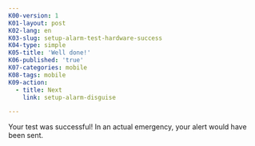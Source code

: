 ```yaml
---
K00-version: 1
K01-layout: post
K02-lang: en
K03-slug: setup-alarm-test-hardware-success
K04-type: simple
K05-title: 'Well done!'
K06-published: 'true'
K07-categories: mobile
K08-tags: mobile
K09-action:
  - title: Next
    link: setup-alarm-disguise

---
```


Your test was successful! In an actual emergency, your alert would have been sent.